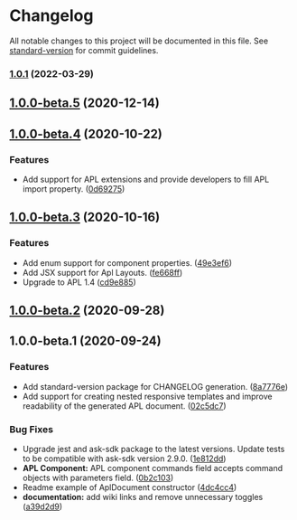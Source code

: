 # Changelog

All notable changes to this project will be documented in this file. See [standard-version](https://github.com/conventional-changelog/standard-version) for commit guidelines.

### [1.0.1](https://github.com/alexa-labs/ask-sdk-jsx-for-apl/compare/v1.0.0-beta.5...v1.0.1) (2022-03-29)

## [1.0.0-beta.5](https://github.com/alexa-labs/ask-sdk-jsx-for-apl/compare/v1.0.0-beta.4...v1.0.0-beta.5) (2020-12-14)

## [1.0.0-beta.4](https://github.com/alexa-labs/ask-sdk-jsx-for-apl/compare/v1.0.0-beta.3...v1.0.0-beta.4) (2020-10-22)


### Features

* Add support for APL extensions and provide developers to fill APL import property. ([0d69275](https://github.com/alexa-labs/ask-sdk-jsx-for-apl/commit/0d69275660c52f56a6fc0160e6178e7e8c7484a6))

## [1.0.0-beta.3](https://github.com/alexa-labs/ask-sdk-jsx-for-apl/compare/v1.0.0-beta.2...v1.0.0-beta.3) (2020-10-16)


### Features

* Add enum support for component properties. ([49e3ef6](https://github.com/alexa-labs/ask-sdk-jsx-for-apl/commit/49e3ef6b3638cbb73a41a38121a293424f6ea6df))
* Add JSX support for Apl Layouts. ([fe668ff](https://github.com/alexa-labs/ask-sdk-jsx-for-apl/commit/fe668ff5fd1c658328858d079b087bbff1bffbf8))
* Upgrade to APL 1.4 ([cd9e885](https://github.com/alexa-labs/ask-sdk-jsx-for-apl/commit/cd9e885f6ae2ad26d207bb034a48248b541023d4))

## [1.0.0-beta.2](https://github.com/alexa-labs/ask-sdk-jsx-for-apl/compare/v1.0.0-beta.1...v1.0.0-beta.2) (2020-09-28)

## 1.0.0-beta.1 (2020-09-24)


### Features

* Add standard-version package for CHANGELOG generation. ([8a7776e](https://github.com/alexa-labs/ask-sdk-jsx-for-apl/commit/8a7776e699025787c009929ec1275e7aa8df936a))
* Add support for creating nested responsive templates and improve readability of the generated APL document. ([02c5dc7](https://github.com/alexa-labs/ask-sdk-jsx-for-apl/commit/02c5dc7870c1ba435c00f787e419958cf4b68255))


### Bug Fixes

* Upgrade jest and ask-sdk package to the latest versions. Update tests to be compatible with ask-sdk version 2.9.0. ([1e812dd](https://github.com/alexa-labs/ask-sdk-jsx-for-apl/commit/1e812ddd09b020a0a058f31ffc9627dd3f3bef70))
* **APL Component:** APL component commands field accepts command objects with parameters field. ([0b2c103](https://github.com/alexa-labs/ask-sdk-jsx-for-apl/commit/0b2c10371ad95be088c8c4a8fce85f90c64265aa))
* Readme example of AplDocument constructor ([4dc4cc4](https://github.com/alexa-labs/ask-sdk-jsx-for-apl/commit/4dc4cc404fb9f9276dda469eb86e03b6d08b0c9c))
* **documentation:** add wiki links and remove unnecessary toggles ([a39d2d9](https://github.com/alexa-labs/ask-sdk-jsx-for-apl/commit/a39d2d990880f11c73fe26fa0afc26c235f780b8))
